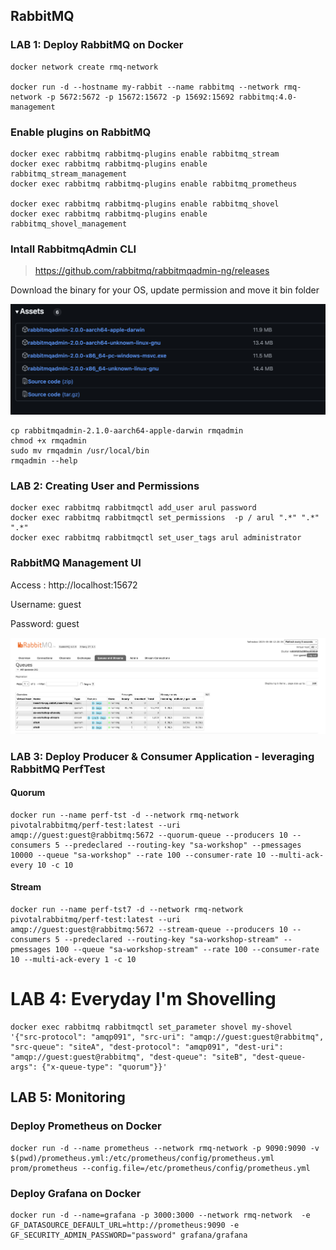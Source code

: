## RabbitMQ

### LAB 1: Deploy RabbitMQ on Docker
```
docker network create rmq-network

docker run -d --hostname my-rabbit --name rabbitmq --network rmq-network -p 5672:5672 -p 15672:15672 -p 15692:15692 rabbitmq:4.0-management
```
### Enable plugins on RabbitMQ
```
docker exec rabbitmq rabbitmq-plugins enable rabbitmq_stream
docker exec rabbitmq rabbitmq-plugins enable rabbitmq_stream_management
docker exec rabbitmq rabbitmq-plugins enable rabbitmq_prometheus

docker exec rabbitmq rabbitmq-plugins enable rabbitmq_shovel
docker exec rabbitmq rabbitmq-plugins enable rabbitmq_shovel_management
```

### Intall RabbitmqAdmin CLI
> https://github.com/rabbitmq/rabbitmqadmin-ng/releases

Download the binary for your OS, update permission and move it bin folder

![RabbitMQ Screenshot](static/rmqadmin.png)
```
cp rabbitmqadmin-2.1.0-aarch64-apple-darwin rmqadmin
chmod +x rmqadmin
sudo mv rmqadmin /usr/local/bin
rmqadmin --help

```
### LAB 2: Creating User and Permissions
```
docker exec rabbitmq rabbitmqctl add_user arul password
docker exec rabbitmq rabbitmqctl set_permissions  -p / arul ".*" ".*" ".*"
docker exec rabbitmq rabbitmqctl set_user_tags arul administrator
```

### RabbitMQ Management UI

Access : http://localhost:15672

Username: guest

Password: guest

![RabbitMQ Screenshot](static/rabbitmq.png)

### LAB 3: Deploy Producer & Consumer Application - leveraging RabbitMQ PerfTest

#### Quorum
```
docker run --name perf-tst -d --network rmq-network pivotalrabbitmq/perf-test:latest --uri amqp://guest:guest@rabbitmq:5672 --quorum-queue --producers 10 --consumers 5 --predeclared --routing-key "sa-workshop" --pmessages 10000 --queue "sa-workshop" --rate 100 --consumer-rate 10 --multi-ack-every 10 -c 10
```

#### Stream
```
docker run --name perf-tst7 -d --network rmq-network pivotalrabbitmq/perf-test:latest --uri amqp://guest:guest@rabbitmq:5672 --stream-queue --producers 10 --consumers 5 --predeclared --routing-key "sa-workshop-stream" --pmessages 100 --queue "sa-workshop-stream" --rate 100 --consumer-rate 10 --multi-ack-every 1 -c 10

```
# LAB 4: Everyday I'm Shovelling
```
docker exec rabbitmq rabbitmqctl set_parameter shovel my-shovel '{"src-protocol": "amqp091", "src-uri": "amqp://guest:guest@rabbitmq", "src-queue": "siteA", "dest-protocol": "amqp091", "dest-uri": "amqp://guest:guest@rabbitmq", "dest-queue": "siteB", "dest-queue-args": {"x-queue-type": "quorum"}}'
```


## LAB 5: Monitoring

### Deploy Prometheus on Docker
```
docker run -d --name prometheus --network rmq-network -p 9090:9090 -v $(pwd)/prometheus.yml:/etc/prometheus/config/prometheus.yml prom/prometheus --config.file=/etc/prometheus/config/prometheus.yml
```
### Deploy Grafana on Docker

```
docker run -d --name=grafana -p 3000:3000 --network rmq-network  -e GF_DATASOURCE_DEFAULT_URL=http://prometheus:9090 -e GF_SECURITY_ADMIN_PASSWORD="password" grafana/grafana
```



<!--
rmqadmin shovels declare_amqp091 --name my-amqp091-shovel \
    --source-uri amqp://guest:guest@rabbitmq \
    --destination-uri amqp://guest:guest@rabbitmq \
    --ack-mode "on-confirm" \
    --source-queue "sa-workshop" \
    --destination-queue "sa-workshop-shovelq" \
    --predeclared-source false \
    --predeclared-destination false


    curl -v -u guest:guest -X PUT http://localhost:15672/api/parameters/shovel/%2f/my-shovel \
                           -H "content-type: application/json" \
                           -d @- <<EOF
    {
      "value": {
        "src-protocol": "amqp091",
        "src-uri": "amqp://localhost",
        "src-queue": "sa-workshop",
        "dest-protocol": "amqp091",
        "dest-uri": "amqps://rabbit@3a580aa936b9:5672",
        "dest-queue": "sa-workshop-shovelq"
      }
    }
    EOF -->

